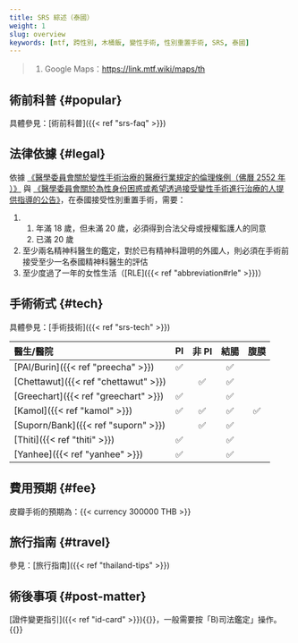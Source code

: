 ```yaml
---
title: SRS 綜述（泰國）
weight: 1
slug: overview
keywords: [mtf, 跨性別, 木桶飯, 變性手術, 性別重置手術, SRS, 泰國]
---
```


> 1. Google Maps：<https://link.mtf.wiki/maps/th>

## 術前科普 {#popular}

具體參見：[術前科普]({{< ref "srs-faq" >}})

## 法律依據 {#legal}

依據 [《醫學委員會關於變性手術治療的醫療行業規定的倫理條例（佛曆 2552 年 ）》](https://www.tmc.or.th/download/jul09-02.pdf) 與 [《醫學委員會關於為性身份困惑或希望透過接受變性手術進行治療的人提供指導的公告》](http://www.thailawforum.com/Guidelines-sex-change-operations.html)，在泰國接受性別重置手術，需要：

<!-- markdownlint-disable -->

1. 1. 年滿 18 歲，但未滿 20 歲，必須得到合法父母或授權監護人的同意
   1. 已滿 20 歲
1. 至少兩名精神科醫生的鑑定，對於已有精神科證明的外國人，則必須在手術前接受至少一名泰國精神科醫生的評估
1. 至少度過了一年的女性生活（[RLE]({{< ref "abbreviation#rle" >}})）

<!-- markdownlint-enable -->

## 手術術式 {#tech}

具體參見：[手術技術]({{< ref "srs-tech" >}})

| 醫生/醫院                            |   PI    |  非 PI  |  結腸   |  腹膜   |
| :----------------------------------- | :-----: | :-----: | :-----: | :-----: |
| [PAI/Burin]({{< ref "preecha" >}})   | &#9989; |         | &#9989; |         |
| [Chettawut]({{< ref "chettawut" >}}) |         | &#9989; | &#9989; |         |
| [Greechart]({{< ref "greechart" >}}) | &#9989; |         | &#9989; |         |
| [Kamol]({{< ref "kamol" >}})         | &#9989; | &#9989; | &#9989; | &#9989; |
| [Suporn/Bank]({{< ref "suporn" >}})  |         | &#9989; | &#9989; |         |
| [Thiti]({{< ref "thiti" >}})         | &#9989; |         | &#9989; |         |
| [Yanhee]({{< ref "yanhee" >}})       | &#9989; |         | &#9989; |         |

## 費用預期 {#fee}

皮瓣手術的預期為：{{< currency 300000 THB >}}

## 旅行指南 {#travel}

參見：[旅行指南]({{< ref "thailand-tips" >}})

## 術後事項 {#post-matter}

[證件變更指引]({{< ref "id-card" >}}){{<zhcnonly>}}，一般需要按「B)司法鑑定」操作。{{</zhcnonly>}}
